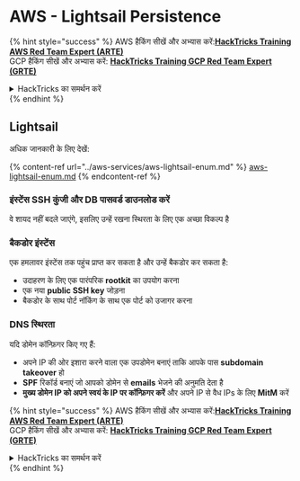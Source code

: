 # AWS - Lightsail Persistence

{% hint style="success" %}
AWS हैकिंग सीखें और अभ्यास करें:<img src="../../../.gitbook/assets/image (1).png" alt="" data-size="line">[**HackTricks Training AWS Red Team Expert (ARTE)**](https://training.hacktricks.xyz/courses/arte)<img src="../../../.gitbook/assets/image (1).png" alt="" data-size="line">\
GCP हैकिंग सीखें और अभ्यास करें: <img src="../../../.gitbook/assets/image (2).png" alt="" data-size="line">[**HackTricks Training GCP Red Team Expert (GRTE)**<img src="../../../.gitbook/assets/image (2).png" alt="" data-size="line">](https://training.hacktricks.xyz/courses/grte)

<details>

<summary>HackTricks का समर्थन करें</summary>

* [**सदस्यता योजनाएँ**](https://github.com/sponsors/carlospolop) देखें!
* **💬 [**Discord समूह**](https://discord.gg/hRep4RUj7f) या [**telegram समूह**](https://t.me/peass) में शामिल हों या **Twitter** पर हमें **फॉलो** करें** 🐦 [**@hacktricks\_live**](https://twitter.com/hacktricks\_live)**.**
* **हैकिंग ट्रिक्स साझा करें और** [**HackTricks**](https://github.com/carlospolop/hacktricks) और [**HackTricks Cloud**](https://github.com/carlospolop/hacktricks-cloud) github repos में PRs सबमिट करें।

</details>
{% endhint %}

## Lightsail

अधिक जानकारी के लिए देखें:

{% content-ref url="../aws-services/aws-lightsail-enum.md" %}
[aws-lightsail-enum.md](../aws-services/aws-lightsail-enum.md)
{% endcontent-ref %}

### इंस्टेंस SSH कुंजी और DB पासवर्ड डाउनलोड करें

वे शायद नहीं बदले जाएंगे, इसलिए उन्हें रखना स्थिरता के लिए एक अच्छा विकल्प है

### बैकडोर इंस्टेंस

एक हमलावर इंस्टेंस तक पहुंच प्राप्त कर सकता है और उन्हें बैकडोर कर सकता है:

* उदाहरण के लिए एक पारंपरिक **rootkit** का उपयोग करना
* एक नया **public SSH key** जोड़ना
* बैकडोर के साथ पोर्ट नॉकिंग के साथ एक पोर्ट को उजागर करना

### DNS स्थिरता

यदि डोमेन कॉन्फ़िगर किए गए हैं:

* अपने IP की ओर इशारा करने वाला एक उपडोमेन बनाएं ताकि आपके पास **subdomain takeover** हो
* **SPF** रिकॉर्ड बनाएं जो आपको डोमेन से **emails** भेजने की अनुमति देता है
* **मुख्य डोमेन IP को अपने स्वयं के IP पर कॉन्फ़िगर करें** और अपने IP से वैध IPs के लिए **MitM** करें

{% hint style="success" %}
AWS हैकिंग सीखें और अभ्यास करें:<img src="../../../.gitbook/assets/image (1).png" alt="" data-size="line">[**HackTricks Training AWS Red Team Expert (ARTE)**](https://training.hacktricks.xyz/courses/arte)<img src="../../../.gitbook/assets/image (1).png" alt="" data-size="line">\
GCP हैकिंग सीखें और अभ्यास करें: <img src="../../../.gitbook/assets/image (2).png" alt="" data-size="line">[**HackTricks Training GCP Red Team Expert (GRTE)**<img src="../../../.gitbook/assets/image (2).png" alt="" data-size="line">](https://training.hacktricks.xyz/courses/grte)

<details>

<summary>HackTricks का समर्थन करें</summary>

* [**सदस्यता योजनाएँ**](https://github.com/sponsors/carlospolop) देखें!
* **💬 [**Discord समूह**](https://discord.gg/hRep4RUj7f) या [**telegram समूह**](https://t.me/peass) में शामिल हों या **Twitter** पर हमें **फॉलो** करें** 🐦 [**@hacktricks\_live**](https://twitter.com/hacktricks\_live)**.**
* **हैकिंग ट्रिक्स साझा करें और** [**HackTricks**](https://github.com/carlospolop/hacktricks) और [**HackTricks Cloud**](https://github.com/carlospolop/hacktricks-cloud) github repos में PRs सबमिट करें।

</details>
{% endhint %}
